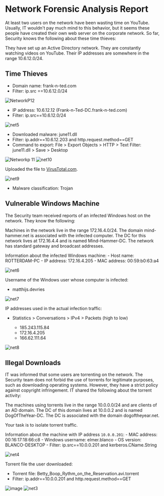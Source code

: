 # Network Forensic Analysis Report

At least two users on the network have been wasting time on YouTube. Usually, IT wouldn't pay much mind to this behavior, but it seems these people have created their own web server on the corporate network. So far, Security knows the following about these time thieves:

They have set up an Active Directory network.
They are constantly watching videos on YouTube.
Their IP addresses are somewhere in the range 10.6.12.0/24.

## Time Thieves 


   - Domain name: frank-n-ted.com
   - Filter: ip.src ==10.6.12.0/24
 
![NetworkP12](https://user-images.githubusercontent.com/91024338/143691987-8ea4179c-a7a6-46ac-8b18-0bd0a34292ef.JPG)


   - IP address: 10.6.12.12 (Frank-n-Ted-DC.frank-n-ted.com)
   - Filter: ip.src==10.6.12.0/24

![net5](https://user-images.githubusercontent.com/91024338/143707990-df6fbd9a-2fdc-4b22-b5dd-5514930ed307.JPG)


   - Downloaded malware: june11.dll
   - Filter: ip.addr==10.6.12.203 and http.request.method==GET
   - Command to export: File > Export Objects > HTTP > Text Filter: june11.dll > Save > Desktop
 
![Networkp 11](https://user-images.githubusercontent.com/91024338/143693443-960e3c29-5f64-4aca-8942-31d1d140accf.JPG)
![net10](https://user-images.githubusercontent.com/91024338/143720586-a0109942-9add-4e3f-a547-bf2f2b9b6d0d.JPG)

       
Uploaded the file to [VirusTotal.com](https://www.virustotal.com/gui/). 

![net9](https://user-images.githubusercontent.com/91024338/143720547-b47ffc9c-4da9-4b42-b3b4-99780c0efbd8.JPG)

   
   - Malware classification: Trojan



## Vulnerable Windows Machine
The Security team received reports of an infected Windows host on the network. They know the following:

Machines in the network live in the range 172.16.4.0/24.
The domain mind-hammer.net is associated with the infected computer.
The DC for this network lives at 172.16.4.4 and is named Mind-Hammer-DC.
The network has standard gateway and broadcast addresses.


Information about the infected Windows machine:
    - Host name: ROTTERDAM-PC
    - IP address: 172.16.4.205
    - MAC address: 00:59:b0:63:a4

![net6](https://user-images.githubusercontent.com/91024338/143713406-d38d3088-6542-4337-89e4-0e75996b400d.JPG)

    
Username of the Windows user whose computer is infected:
   - matthijs.devries
  
![net7](https://user-images.githubusercontent.com/91024338/143719276-3a377e81-9468-4626-bd45-974863dccd14.JPG)
 
  
IP addresses used in the actual infection traffic:  
  - Statistics > Conversations > IPv4 > Packets (high to low)
  
     - 185.243.115.84
     - 172.16.4.205
     - 166.62.111.64 
   
![net8](https://user-images.githubusercontent.com/91024338/143719375-57778b08-9382-4987-9193-016e4ae0e44a.JPG)
 


## Illegal Downloads
IT was informed that some users are torrenting on the network. The Security team does not forbid the use of torrents for legitimate purposes, such as downloading operating systems. However, they have a strict policy against copyright infringement.
IT shared the following about the torrent activity:

The machines using torrents live in the range 10.0.0.0/24 and are clients of an AD domain.
The DC of this domain lives at 10.0.0.2 and is named DogOfTheYear-DC.
The DC is associated with the domain dogoftheyear.net.

Your task is to isolate torrent traffic.

Information about the machine with IP address `10.0.0.201`:
    - MAC address: 00:16:17:18:66:c8
    - Windows username: elmer.blanco
    - OS version: BLANCO-DESKTOP
    - Filter: ip.src==10.0.0.201 and kerberos.CName.String
    
    
![net4](https://user-images.githubusercontent.com/91024338/143702020-d8c6726c-cdbd-4b4e-a65c-58d696f53558.JPG)

Torrent file the user downloaded:
   - Torrent file: Betty_Boop_Rythm_on_the_Reservation.avi.torrent
   - Filter: ip.addr==10.0.0.201 and http.request.method==GET
   
![image](https://user-images.githubusercontent.com/91024338/143699192-758362a3-a846-417c-85eb-8ac603ca5cda.png)
![net3](https://user-images.githubusercontent.com/91024338/143699706-b4cb6b2b-0971-40ec-958e-ff5921bf6b64.JPG)

 
